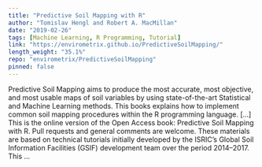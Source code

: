 ```yaml
---
title: "Predictive Soil Mapping with R"
author: "Tomislav Hengl and Robert A. MacMillan"
date: "2019-02-26"
tags: [Machine Learning, R Programming, Tutorial]
link: "https://envirometrix.github.io/PredictiveSoilMapping/"
length_weight: "35.1%"
repo: "envirometrix/PredictiveSoilMapping"
pinned: false
---
```


Predictive Soil Mapping aims to produce the most accurate, most objective, and most usable maps of soil variables by using state-of-the-art Statistical and Machine Learning methods. This books explains how to implement common soil mapping procedures within the R programming language. [...] This is the online version of the Open Access book: Predictive Soil Mapping with R. Pull requests and general comments are welcome. These materials are based on technical tutorials initially developed by the ISRIC’s Global Soil Information Facilities (GSIF) development team over the period 2014–2017. This ...
